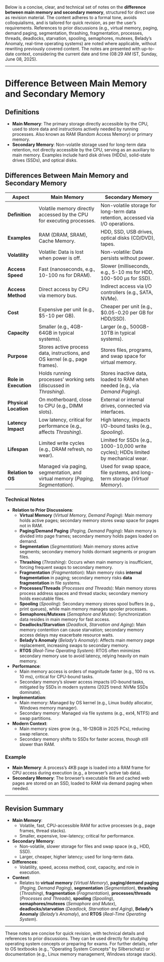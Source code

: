 Below is a concise, clear, and technical set of notes on the **difference between main memory and secondary memory**, structured for direct use as revision material. The content adheres to a formal tone, avoids colloquialisms, and is tailored for quick revision, as per the user’s requirements. References to prior discussions (e.g., virtual memory, paging, demand paging, segmentation, thrashing, fragmentation, processes, threads, deadlocks, starvation, spooling, semaphores, mutexes, Belady’s Anomaly, real-time operating systems) are noted where applicable, without rewriting previously covered content. The notes are presented with up-to-date context, considering the current date and time (08:29 AM IST, Sunday, June 08, 2025).

---

# Difference Between Main Memory and Secondary Memory

## Definitions
- **Main Memory**: The primary storage directly accessible by the CPU, used to store data and instructions actively needed by running processes. Also known as RAM (Random Access Memory) or primary memory.
- **Secondary Memory**: Non-volatile storage used for long-term data retention, not directly accessible by the CPU, serving as an auxiliary to main memory. Examples include hard disk drives (HDDs), solid-state drives (SSDs), and optical disks.

## Differences Between Main Memory and Secondary Memory

| **Aspect**                | **Main Memory**                                                                 | **Secondary Memory**                                                             |
|---------------------------|--------------------------------------------------------------------------------|----------------------------------------------------------------------------------|
| **Definition**            | Volatile memory directly accessed by the CPU for executing processes.           | Non-volatile storage for long-term data retention, accessed via I/O operations.   |
| **Examples**              | RAM (DRAM, SRAM), Cache Memory.                                                | HDD, SSD, USB drives, optical disks (CD/DVD), tapes.                             |
| **Volatility**            | Volatile: Data is lost when power is off.                                       | Non-volatile: Data persists without power.                                       |
| **Access Speed**          | Fast (nanoseconds, e.g., 10-100 ns for DRAM).                                  | Slower (milliseconds, e.g., 5-10 ms for HDD, 100-500 µs for SSD).                |
| **Access Method**         | Direct access by CPU via memory bus.                                           | Indirect access via I/O controllers (e.g., SATA, NVMe).                          |
| **Cost**                  | Expensive per unit (e.g., $5-10 per GB).                                       | Cheaper per unit (e.g., $0.05-0.20 per GB for HDD/SSD).                         |
| **Capacity**              | Smaller (e.g., 4GB-64GB in typical systems).                                   | Larger (e.g., 500GB-10TB in typical systems).                                    |
| **Purpose**               | Stores active process data, instructions, and OS kernel (e.g., page frames).   | Stores files, programs, and swap space for virtual memory.                       |
| **Role in Execution**     | Holds running processes’ working sets (discussed in *Thrashing*).              | Stores inactive data, loaded to RAM when needed (e.g., via *Demand Paging*).     |
| **Physical Location**     | On motherboard, close to CPU (e.g., DIMM slots).                               | External or internal drives, connected via interfaces.                           |
| **Latency Impact**        | Low latency, critical for performance (e.g., affects *Thrashing*).             | High latency, impacts I/O-bound tasks (e.g., *Spooling*).                        |
| **Lifespan**              | Limited write cycles (e.g., DRAM refresh, no wear).                            | Limited for SSDs (e.g., 1000-10,000 write cycles); HDDs limited by mechanical wear. |
| **Relation to OS**        | Managed via paging, segmentation, and virtual memory (*Paging, Segmentation*). | Used for swap space, file systems, and long-term storage (*Virtual Memory*).     |

### Technical Notes
- **Relation to Prior Discussions**:
  - **Virtual Memory** (*Virtual Memory, Demand Paging*): Main memory holds active pages; secondary memory stores swap space for pages not in RAM.
  - **Paging/Demand Paging** (*Paging, Demand Paging*): Main memory is divided into page frames; secondary memory holds pages loaded on demand.
  - **Segmentation** (*Segmentation*): Main memory stores active segments; secondary memory holds dormant segments or program files.
  - **Thrashing** (*Thrashing*): Occurs when main memory is insufficient, forcing frequent swaps to secondary memory.
  - **Fragmentation** (*Fragmentation*): Main memory risks **internal fragmentation** in paging; secondary memory risks **data fragmentation** in file systems.
  - **Processes/Threads** (*Processes and Threads*): Main memory stores process address spaces and thread stacks; secondary memory holds executable files.
  - **Spooling** (*Spooling*): Secondary memory stores spool buffers (e.g., print queues), while main memory manages spooler processes.
  - **Semaphores/Mutexes** (*Semaphore and Mutex*): Synchronization data resides in main memory for fast access.
  - **Deadlocks/Starvation** (*Deadlock, Starvation and Aging*): Main memory contention can cause starvation; secondary memory access delays may exacerbate resource waits.
  - **Belady’s Anomaly** (*Belady’s Anomaly*): Affects main memory page replacement, increasing swaps to secondary memory.
  - **RTOS** (*Real-Time Operating System*): RTOS often minimizes secondary memory use to avoid latency, relying heavily on main memory.
- **Performance**:
  - Main memory access is orders of magnitude faster (e.g., 100 ns vs. 10 ms), critical for CPU-bound tasks.
  - Secondary memory’s slower access impacts I/O-bound tasks, mitigated by SSDs in modern systems (2025 trend: NVMe SSDs dominate).
- **Implementation**:
  - Main memory: Managed by OS kernel (e.g., Linux buddy allocator, Windows memory manager).
  - Secondary memory: Managed via file systems (e.g., ext4, NTFS) and swap partitions.
- **Modern Context**:
  - Main memory sizes grow (e.g., 16-128GB in 2025 PCs), reducing swap reliance.
  - Secondary memory shifts to SSDs for faster access, though still slower than RAM.

### Example
- **Main Memory**: A process’s 4KB page is loaded into a RAM frame for CPU access during execution (e.g., a browser’s active tab data).
- **Secondary Memory**: The browser’s executable file and cached web pages are stored on an SSD, loaded to RAM via demand paging when needed.

---

## Revision Summary
- **Main Memory**:
  - Volatile, fast, CPU-accessible RAM for active processes (e.g., page frames, thread stacks).
  - Smaller, expensive, low-latency; critical for performance.
- **Secondary Memory**:
  - Non-volatile, slower storage for files and swap space (e.g., HDD, SSD).
  - Larger, cheaper, higher latency; used for long-term data.
- **Differences**:
  - Volatility, speed, access method, cost, capacity, and role in execution.
- **Context**:
  - Relates to **virtual memory** (*Virtual Memory*), **paging/demand paging** (*Paging, Demand Paging*), **segmentation** (*Segmentation*), **thrashing** (*Thrashing*), **fragmentation** (*Fragmentation*), **processes/threads** (*Processes and Threads*), **spooling** (*Spooling*), **semaphores/mutexes** (*Semaphore and Mutex*), **deadlocks/starvation** (*Deadlock, Starvation and Aging*), **Belady’s Anomaly** (*Belady’s Anomaly*), and **RTOS** (*Real-Time Operating System*).

---

These notes are concise for quick revision, with technical details and references to prior discussions. They can be used directly for studying operating system concepts or preparing for exams. For further details, refer to OS textbooks (e.g., "Operating System Concepts" by Silberschatz) or documentation (e.g., Linux memory management, Windows storage stack).